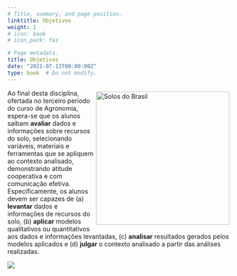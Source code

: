 ```yaml
---
# Title, summary, and page position.
linktitle: Objetivos
weight: 1
# icon: book
# icon_pack: fas

# Page metadata.
title: Objetivos
date: "2021-07-13T00:00:00Z"
type: book  # Do not modify.
---
```


<img src="https://upload.wikimedia.org/wikipedia/commons/b/bc/Solos-do-brasil.gif" alt="Solos do Brasil" style="margin: 5px; float: right;" width="300"/>

Ao final desta disciplina, ofertada no terceiro período do curso de Agronomia, espera-se que os alunos saibam __avaliar__ dados e informações sobre recursos do solo, selecionando variáveis, materiais e ferramentas que se apliquem ao contexto analisado, demonstrando atitude cooperativa e com comunicação efetiva. Especificamente, os alunos devem ser capazes de (a) __levantar__ dados e informações de recursos do solo, (b) __aplicar__ modelos qualitativos ou quantitativos aos dados e informações levantadas, (c) __analisar__ resultados gerados pelos modelos aplicados e (d) __julgar__ o contexto analisado a partir das análises realizadas.

<img src="https://docs.google.com/spreadsheets/d/e/2PACX-1vTbsbmXJCP9TwIYEqt64mHztgt7qIFKhKjucFyHoi4wX567I67qPt72oHRNBqpZMI9Zlcz2ISc2Xq-w/pubchart?oid=1818091683&format=image"/>

